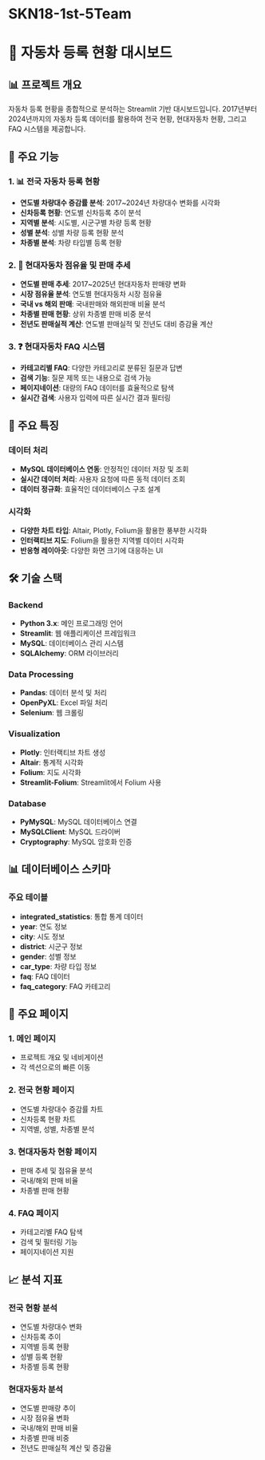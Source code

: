 # SKN18-1st-5Team

# 🚗 자동차 등록 현황 대시보드

## 📊 프로젝트 개요

자동차 등록 현황을 종합적으로 분석하는 Streamlit 기반 대시보드입니다. 2017년부터 2024년까지의 자동차 등록 데이터를 활용하여 전국 현황, 현대자동차 현황, 그리고 FAQ 시스템을 제공합니다.

## 🚀 주요 기능

### 1. 📊 전국 자동차 등록 현황
- **연도별 차량대수 증감률 분석**: 2017~2024년 차량대수 변화를 시각화
- **신차등록 현황**: 연도별 신차등록 추이 분석
- **지역별 분석**: 시도별, 시군구별 차량 등록 현황
- **성별 분석**: 성별 차량 등록 현황 분석
- **차종별 분석**: 차량 타입별 등록 현황

### 2. 🏢 현대자동차 점유율 및 판매 추세
- **연도별 판매 추세**: 2017~2025년 현대자동차 판매량 변화
- **시장 점유율 분석**: 연도별 현대자동차 시장 점유율
- **국내 vs 해외 판매**: 국내판매와 해외판매 비율 분석
- **차종별 판매 현황**: 상위 차종별 판매 비중 분석
- **전년도 판매실적 계산**: 연도별 판매실적 및 전년도 대비 증감율 계산

### 3. ❓ 현대자동차 FAQ 시스템
- **카테고리별 FAQ**: 다양한 카테고리로 분류된 질문과 답변
- **검색 기능**: 질문 제목 또는 내용으로 검색 가능
- **페이지네이션**: 대량의 FAQ 데이터를 효율적으로 탐색
- **실시간 검색**: 사용자 입력에 따른 실시간 결과 필터링

## 🎯 주요 특징

### 데이터 처리
- **MySQL 데이터베이스 연동**: 안정적인 데이터 저장 및 조회
- **실시간 데이터 처리**: 사용자 요청에 따른 동적 데이터 조회
- **데이터 정규화**: 효율적인 데이터베이스 구조 설계

### 시각화
- **다양한 차트 타입**: Altair, Plotly, Folium을 활용한 풍부한 시각화
- **인터랙티브 지도**: Folium을 활용한 지역별 데이터 시각화
- **반응형 레이아웃**: 다양한 화면 크기에 대응하는 UI

## 🛠️ 기술 스택

### Backend
- **Python 3.x**: 메인 프로그래밍 언어
- **Streamlit**: 웹 애플리케이션 프레임워크
- **MySQL**: 데이터베이스 관리 시스템
- **SQLAlchemy**: ORM 라이브러리

### Data Processing
- **Pandas**: 데이터 분석 및 처리
- **OpenPyXL**: Excel 파일 처리
- **Selenium**: 웹 크롤링

### Visualization
- **Plotly**: 인터랙티브 차트 생성
- **Altair**: 통계적 시각화
- **Folium**: 지도 시각화
- **Streamlit-Folium**: Streamlit에서 Folium 사용

### Database
- **PyMySQL**: MySQL 데이터베이스 연결
- **MySQLClient**: MySQL 드라이버
- **Cryptography**: MySQL 암호화 인증


## 📊 데이터베이스 스키마

### 주요 테이블
- **integrated_statistics**: 통합 통계 데이터
- **year**: 연도 정보
- **city**: 시도 정보
- **district**: 시군구 정보
- **gender**: 성별 정보
- **car_type**: 차량 타입 정보
- **faq**: FAQ 데이터
- **faq_category**: FAQ 카테고리

## 🎨 주요 페이지

### 1. 메인 페이지
- 프로젝트 개요 및 네비게이션
- 각 섹션으로의 빠른 이동

### 2. 전국 현황 페이지
- 연도별 차량대수 증감률 차트
- 신차등록 현황 차트
- 지역별, 성별, 차종별 분석

### 3. 현대자동차 현황 페이지
- 판매 추세 및 점유율 분석
- 국내/해외 판매 비율
- 차종별 판매 현황

### 4. FAQ 페이지
- 카테고리별 FAQ 탐색
- 검색 및 필터링 기능
- 페이지네이션 지원


## 📈 분석 지표

### 전국 현황 분석
- 연도별 차량대수 변화
- 신차등록 추이
- 지역별 등록 현황
- 성별 등록 현황
- 차종별 등록 현황

### 현대자동차 분석
- 연도별 판매량 추이
- 시장 점유율 변화
- 국내/해외 판매 비율
- 차종별 판매 비중
- 전년도 판매실적 계산 및 증감율

